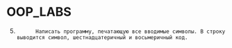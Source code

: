# OOP_LABS

5.           Написать программу, печатающую все вводимые символы. В строку выводится символ, шестнадцатеричный и восьмеричный код.
